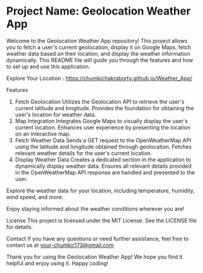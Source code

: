 # Project Name: Geolocation Weather App
Welcome to the Geolocation Weather App repository! This project allows you to fetch a user's current geolocation, display it on Google Maps, fetch weather data based on their location, and display the weather information dynamically. This README file will guide you through the features and how to set up and use this application.

Explore Your Location : https://chumkichakraborty.github.io/Weather_App/

Features
1. Fetch Geolocation
Utilizes the Geolocation API to retrieve the user's current latitude and longitude.
Provides the foundation for obtaining the user's location for weather data.
2. Map Integration
Integrates Google Maps to visually display the user's current location.
Enhances user experience by presenting the location on an interactive map.
3. Fetch Weather Data
Sends a GET request to the OpenWeatherMap API using the latitude and longitude obtained through geolocation.
Fetches relevant weather details for the user's current location.
4. Display Weather Data
Creates a dedicated section in the application to dynamically display weather data.
Ensures all relevant details provided in the OpenWeatherMap API response are handled and presented to the user.

Explore the weather data for your location, including temperature, humidity, wind speed, and more.

Enjoy staying informed about the weather conditions wherever you are!

License
This project is licensed under the MIT License. See the LICENSE file for details.

Contact
If you have any questions or need further assistance, feel free to contact us at your-chumkic173@gmail.com

Thank you for using the Geolocation Weather App! We hope you find it helpful and enjoy using it. Happy coding!

